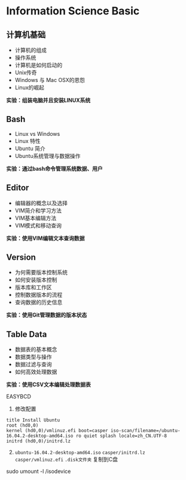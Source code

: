 # Information Science Basic

## 计算机基础
- 计算机的组成
- 操作系统
- 计算机是如何启动的
- Unix传奇
- Windows 与 Mac OSX的恩怨
- Linux的崛起

**实验：组装电脑并且安装LINUX系统**

## Bash
- Linux vs Windows
- Linux 特性
- Ubuntu 简介
- Ubuntu系统管理与数据操作

**实验：通过bash命令管理系统数据、用户**

## Editor
- 编辑器的概念以及选择
- VIM简介和学习方法
- VIM基本编辑方法
- VIM模式和移动查询

**实验：使用VIM编辑文本查询数据**

## Version
- 为何需要版本控制系统
- 如何安装版本控制
- 版本库和工作区
- 控制数据版本的流程
- 查询数据的历史信息

**实验：使用Git管理数据的版本状态**

## Table Data
- 数据表的基本概念
- 数据类型与操作
- 数据过滤与查询
- 如何高效处理数据

**实验：使用CSV文本编辑处理数据表**



EASYBCD

1. 修改配置
```
title Install Ubuntu
root (hd0,0)
kernel (hd0,0)/vmlinuz.efi boot=casper iso-scan/filename=/ubuntu-16.04.2-desktop-amd64.iso ro quiet splash locale=zh_CN.UTF-8
initrd (hd0,0)/initrd.lz
```
2.   `ubuntu-16.04.2-desktop-amd64.iso` `casper/initrd.lz` `casper/vmlinuz.efi` `.disk文件夹` 复制到C盘


sudo umount -l /isodevice
